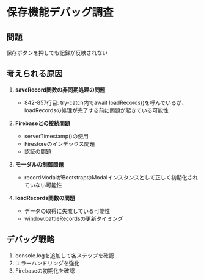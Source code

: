 # 保存機能デバッグ調査

## 問題
保存ボタンを押しても記録が反映されない

## 考えられる原因

1. **saveRecord関数の非同期処理の問題**
   - 842-857行目: try-catch内でawait loadRecords()を呼んでいるが、loadRecordsの処理が完了する前に問題が起きている可能性

2. **Firebaseとの接続問題**
   - serverTimestamp()の使用
   - Firestoreのインデックス問題
   - 認証の問題

3. **モーダルの制御問題**
   - recordModalがBootstrapのModalインスタンスとして正しく初期化されていない可能性

4. **loadRecords関数の問題**
   - データの取得に失敗している可能性
   - window.battleRecordsの更新タイミング

## デバッグ戦略
1. console.logを追加して各ステップを確認
2. エラーハンドリングを強化
3. Firebaseの初期化を確認